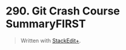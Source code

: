 # 290. Git Crash Course SummaryFIRST


> Written with [StackEdit+](https://stackedit.net/).
<!--stackedit_data:
eyJoaXN0b3J5IjpbLTk2ODgyMjU2Nl19
-->
